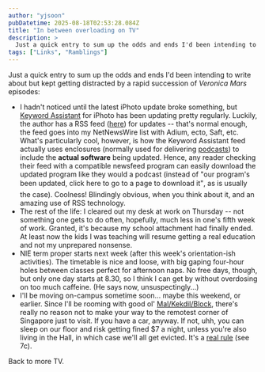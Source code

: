 ```yaml
---
author: "yjsoon"
pubDatetime: 2025-08-18T02:53:28.084Z
title: "In between overloading on TV"
description: >
  Just a quick entry to sum up the odds and ends I'd been intending to write about but kept getting distracted by a rapid succession of Veronica Mars ep...
tags: ["Links", "Ramblings"]
---
```






Just a quick entry to sum up the odds and ends I'd been intending to write about but kept getting distracted by a rapid succession of _Veronica Mars_ episodes:

*   I hadn't noticed until the latest iPhoto update broke something, but [Keyword Assistant](http://homepage.mac.com/kenferry/software.html) for iPhoto has been updating pretty regularly. Luckily, the author has a RSS feed ([here](http://homepage.mac.com/kenferry/Software/KeywordAssistant/rss.xml)) for updates -- that's normal enough, the feed goes into my NetNewsWire list with Adium, ecto, Saft, etc. What's particularly cool, however, is how the Keyword Assistant feed actually uses enclosures (normally used for delivering [podcasts](http://www.apple.com/itunes/store/podcasts.html)) to include the **actual software** being updated. Hence, any reader checking their feed with a compatible newsfeed program can easily download the updated program like they would a podcast (instead of "our program's been updated, click here to go to a page to download it", as is usually the case). Coolness! Blindingly obvious, when you think about it, and an amazing use of RSS technology.
*   The rest of the life: I cleared out my desk at work on Thursday -- not something one gets to do often, hopefully, much less in one's fifth week of work. Granted, it's because my school attachment had finally ended. At least now the kids I was teaching will resume getting a real education and not my unprepared nonsense.
*   NIE term proper starts next week (after this week's orientation-ish activities). The timetable is nice and loose, with big gaping four-hour holes between classes perfect for afternoon naps. No free days, though, but only one day starts at 8.30, so I think I can get by without overdosing on too much caffeine. (He says now, unsuspectingly...)
*   I'll be moving on-campus sometime soon... maybe this weekend, or earlier. Since I'll be rooming with good ol' [Mal/Kekdil/Block](http://www.cowdinosaur.org), there's really no reason not to make your way to the remotest corner of Singapore just to visit. If you have a car, anyway. If not, uhh, you can sleep on our floor and risk getting fined $7 a night, unless you're also living in the Hall, in which case we'll all get evicted. It's a [real rule](http://www.ntu.edu.sg/sao/accommodation/Hall+living/Rules.pdf) (see 7c).

Back to more TV.